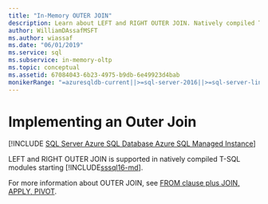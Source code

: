 ```yaml
---
title: "In-Memory OUTER JOIN"
description: Learn about LEFT and RIGHT OUTER JOIN. Natively compiled T-SQL modules support LEFT and RIGHT OUTER JOIN in SQL Server.
author: WilliamDAssafMSFT
ms.author: wiassaf
ms.date: "06/01/2019"
ms.service: sql
ms.subservice: in-memory-oltp
ms.topic: conceptual
ms.assetid: 67084043-6b23-4975-b9db-6e49923d4bab
monikerRange: "=azuresqldb-current||>=sql-server-2016||>=sql-server-linux-2017||=azuresqldb-mi-current"
---
```

# Implementing an Outer Join

[!INCLUDE [SQL Server Azure SQL Database Azure SQL Managed Instance](../../includes/applies-to-version/sql-asdb-asdbmi.md)]

  LEFT and RIGHT OUTER JOIN is supported in natively compiled T-SQL modules starting [!INCLUDE[sssql16-md](../../includes/sssql16-md.md)].  
  
For more information about OUTER JOIN, see [FROM clause plus JOIN, APPLY, PIVOT](../../t-sql/queries/from-transact-sql.md).
